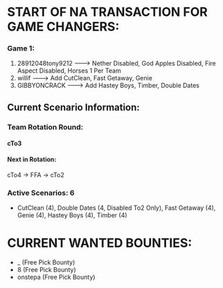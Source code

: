 # START OF NA TRANSACTION FOR GAME CHANGERS:

### Game 1:
  1) 28912048tony9212 ---> Nether Disabled, God Apples Disabled, Fire Aspect Disabled, Horses 1 Per Team
  2) willif ---> Add CutClean, Fast Getaway, Genie
  3) GIBBYONCRACK ---> Add Hastey Boys, Timber, Double Dates

## Current Scenario Information:

### Team Rotation Round:

#### cTo3

#### Next in Rotation:

cTo4 -> FFA -> cTo2


### Active Scenarios: 6

- CutClean (4), Double Dates (4, Disabled To2 Only), Fast Getaway (4), Genie (4), Hastey Boys (4), Timber (4)

# CURRENT WANTED BOUNTIES:
- _ (Free Pick Bounty)
- 8 (Free Pick Bounty)
- onstepa (Free Pick Bounty)
